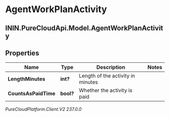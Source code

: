 # AgentWorkPlanActivity

## ININ.PureCloudApi.Model.AgentWorkPlanActivity

## Properties

|Name | Type | Description | Notes|
|------------ | ------------- | ------------- | -------------|
| **LengthMinutes** | **int?** | Length of the activity in minutes | |
| **CountsAsPaidTime** | **bool?** | Whether the activity is paid | |



_PureCloudPlatform.Client.V2 237.0.0_
